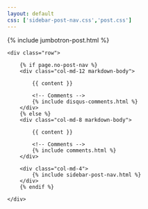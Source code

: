 ```yaml
---
layout: default
css: ['sidebar-post-nav.css','post.css']
---
```


{% include jumbotron-post.html %}

<article class="post container" itemscope itemtype="http://schema.org/BlogPosting">

    <div class="row">

        {% if page.no-post-nav %}
        <div class="col-md-12 markdown-body">

            {{ content }}

            <!-- Comments -->
            {% include disqus-comments.html %}
        </div>
        {% else %}
        <div class="col-md-8 markdown-body">

            {{ content }}

            <!-- Comments -->
            {% include comments.html %}
        </div>

        <div class="col-md-4">
            {% include sidebar-post-nav.html %}
        </div>
        {% endif %}

    </div>

</article>